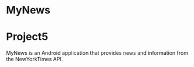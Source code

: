 # MyNews
# Project5

MyNews is an Android application that provides news and information from the NewYorkTimes API.

